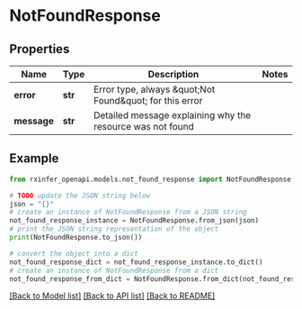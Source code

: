 # NotFoundResponse


## Properties

Name | Type | Description | Notes
------------ | ------------- | ------------- | -------------
**error** | **str** | Error type, always \&quot;Not Found\&quot; for this error | 
**message** | **str** | Detailed message explaining why the resource was not found | 

## Example

```python
from rxinfer_openapi.models.not_found_response import NotFoundResponse

# TODO update the JSON string below
json = "{}"
# create an instance of NotFoundResponse from a JSON string
not_found_response_instance = NotFoundResponse.from_json(json)
# print the JSON string representation of the object
print(NotFoundResponse.to_json())

# convert the object into a dict
not_found_response_dict = not_found_response_instance.to_dict()
# create an instance of NotFoundResponse from a dict
not_found_response_from_dict = NotFoundResponse.from_dict(not_found_response_dict)
```
[[Back to Model list]](../README.md#documentation-for-models) [[Back to API list]](../README.md#documentation-for-api-endpoints) [[Back to README]](../README.md)


